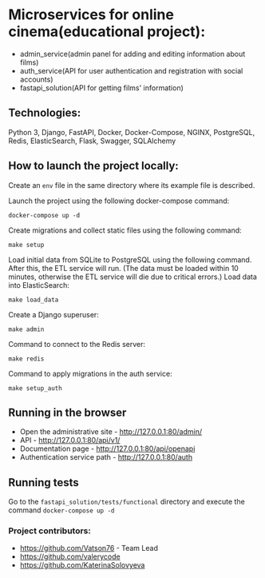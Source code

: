 # Microservices for online cinema(educational project):
- admin_service(admin panel for adding and editing information about films)
- auth_service(API for user authentication and registration with social accounts)
- fastapi_solution(API for getting films' information)

## Technologies:
Python 3, Django, FastAPI, Docker, Docker-Compose, NGINX, PostgreSQL, Redis, ElasticSearch, Flask, Swagger, SQLAlchemy

## How to launch the project locally:
Create an `env` file in the same directory where its example file is described.

Launch the project using the following docker-compose command:
```
docker-compose up -d
```
Create migrations and collect static files using the following command:
```
make setup
```
Load initial data from SQLite to PostgreSQL using the following command. After this, the ETL service will run.
(The data must be loaded within 10 minutes, otherwise the ETL service will die due to critical errors.)
Load data into ElasticSearch:
```
make load_data
```
Create a Django superuser:
```
make admin
```
Command to connect to the Redis server:
```
make redis
```
Command to apply migrations in the auth service:
```
make setup_auth
```

## Running in the browser
- Open the administrative site - http://127.0.0.1:80/admin/
- API - http://127.0.0.1:80/api/v1/
- Documentation page - http://127.0.0.1:80/api/openapi
- Authentication service path - http://127.0.0.1:80/auth

## Running tests
Go to the `fastapi_solution/tests/functional` directory and execute the command `docker-compose up -d`


### Project contributors:

- https://github.com/Vatson76 - Team Lead
- https://github.com/valerycode
- https://github.com/KaterinaSolovyeva
